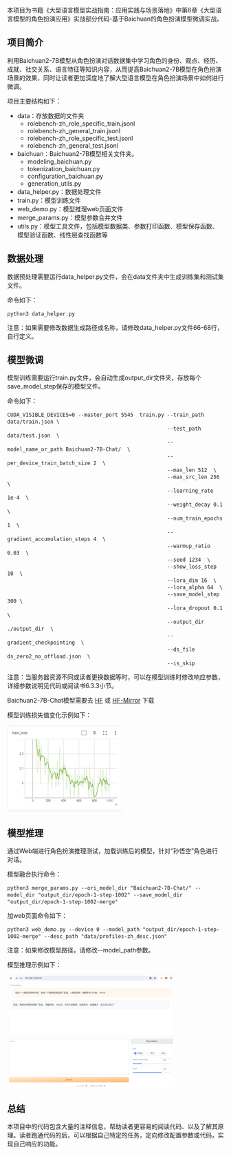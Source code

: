 本项目为书籍《大型语言模型实战指南：应用实践与场景落地》中第6章《大型语言模型的角色扮演应用》实战部分代码-基于Baichuan的角色扮演模型微调实战。

## 项目简介

利用Baichuan2-7B模型从角色扮演对话数据集中学习角色的身份、观点、经历、成就、社交关系、语言特征等知识内容，从而提高Baichuan2-7B模型在角色扮演场景的效果，同时让读者更加深度地了解大型语言模型在角色扮演场景中如何进行微调。

项目主要结构如下：

- data：存放数据的文件夹
    - rolebench-zh_role_specific_train.jsonl
    - rolebench-zh_general_train.jsonl
    - rolebench-zh_role_specific_test.jsonl
    - rolebench-zh_general_test.jsonl
- baichuan：Baichuan2-7B模型相关文件夹。
    - modeling_baichuan.py
    - tokenization_baichuan.py
    - configuration_baichuan.py
    - generation_utils.py
- data_helper.py：数据处理文件
- train.py：模型训练文件
- web_demo.py：模型推理web页面文件
- merge_params.py：模型参数合并文件
- utils.py：模型工具文件，包括模型数据类、参数打印函数、模型保存函数、模型验证函数、线性层查找函数等


## 数据处理

数据预处理需要运行data_helper.py文件，会在data文件夹中生成训练集和测试集文件。

命令如下：

```shell
python3 data_helper.py
```

注意：如果需要修改数据生成路径或名称，请修改data_helper.py文件66-68行，自行定义。

## 模型微调

模型训练需要运行train.py文件，会自动生成output_dir文件夹，存放每个save_model_step保存的模型文件。

命令如下：

```shell
CUDA_VISIBLE_DEVICES=0 --master_port 5545  train.py --train_path data/train.json \
                                                    --test_path data/test.json  \
                                                    --model_name_or_path Baichuan2-7B-Chat/  \
                                                    --per_device_train_batch_size 2  \
                                                    --max_len 512  \
                                                    --max_src_len 256  \
                                                    --learning_rate 1e-4  \
                                                    --weight_decay 0.1  \
                                                    --num_train_epochs 1  \
                                                    --gradient_accumulation_steps 4  \
                                                    --warmup_ratio 0.03  \
                                                    --seed 1234  \
                                                    --show_loss_step 10  \
                                                    --lora_dim 16  \
                                                    --lora_alpha 64  \
                                                    --save_model_step 300 \
                                                    --lora_dropout 0.1  \
                                                    --output_dir ./output_dir  \
                                                    --gradient_checkpointing  \
                                                    --ds_file ds_zero2_no_offload.json  \
                                                    --is_skip
```

注意：当服务器资源不同或读者更换数据等时，可以在模型训练时修改响应参数，详细参数说明见代码或阅读书6.3.3小节。

Baichuan2-7B-Chat模型需要去 [HF](https://huggingface.co/baichuan-inc/Baichuan2-7B-Chat) 或 [HF-Mirror](https://hf-mirror.com/baichuan-inc/Baichuan2-7B-Chat) 下载

模型训练损失值变化示例如下：

![img.png](images/6_1.png)


## 模型推理
通过Web端进行角色扮演推理测试，加载训练后的模型，针对“孙悟空”角色进行对话。

模型融合执行命令：
```shell
python3 merge_params.py --ori_model_dir "Baichuan2-7B-Chat/" --model_dir "output_dir/epoch-1-step-1002" --save_model_dir "output_dir/epoch-1-step-1002-merge"
```

加web页面命令如下：

```shell
python3 web_demo.py --device 0 --model_path "output_dir/epoch-1-step-1002-merge" --desc_path "data/profiles-zh_desc.json"
```

注意：如果修改模型路径，请修改--model_path参数。

模型推理示例如下：

![img.png](images/6_2.png)

## 总结

本项目中的代码包含大量的注释信息，帮助读者更容易的阅读代码、以及了解其原理。读者跑通代码的后，可以根据自己特定的任务，定向修改配置参数或代码，实现自己响应的功能。